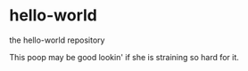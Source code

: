 hello-world
===========

the hello-world repository

This poop may be good lookin' if she is straining so hard for it.
